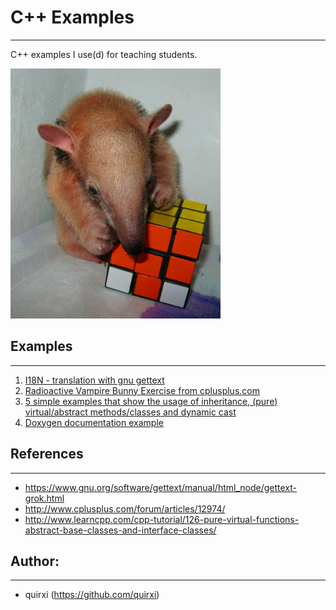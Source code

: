 # C++ Examples
---
C++ examples I use(d) for teaching students.

![Tamdandua Student](pijama_wuerfel.jpg)

## Examples
---
1. [I18N - translation with gnu gettext](i18n/i18n.cpp)
2. [Radioactive Vampire Bunny Exercise from cplusplus.com](radioactiveBunnyPopulation/instruction.txt)
3. [5 simple examples that show the usage of inheritance, (pure) virtual/abstract methods/classes and dynamic cast](animalsInheritanceVirtualAbstractClassDynamicCastExample/src)
4. [Doxygen documentation example](doxygenExample)


## References
---
* https://www.gnu.org/software/gettext/manual/html_node/gettext-grok.html
* http://www.cplusplus.com/forum/articles/12974/
* http://www.learncpp.com/cpp-tutorial/126-pure-virtual-functions-abstract-base-classes-and-interface-classes/

## Author:
---
* quirxi (https://github.com/quirxi)
